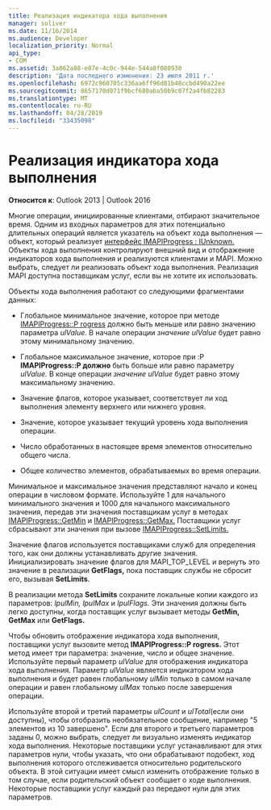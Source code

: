 ```yaml
---
title: Реализация индикатора хода выполнения
manager: soliver
ms.date: 11/16/2014
ms.audience: Developer
localization_priority: Normal
api_type:
- COM
ms.assetid: 3a062a88-e87e-4c0c-944e-544a8f080930
description: 'Дата последнего изменения: 23 июля 2011 г.'
ms.openlocfilehash: 6972c960705c336aa6ff96d81b48ccbd490a22ee
ms.sourcegitcommit: 8657170d071f9bcf680aba50b9c07f2a4fb82283
ms.translationtype: MT
ms.contentlocale: ru-RU
ms.lasthandoff: 04/28/2019
ms.locfileid: "33435098"
---
```

# <a name="implementing-a-progress-indicator"></a>Реализация индикатора хода выполнения

  
  
**Относится к**: Outlook 2013 | Outlook 2016 
  
Многие операции, инициированные клиентами, отбирают значительное время. Одним из входных параметров для этих потенциально длительных операций является указатель на объект хода выполнения — объект, который реализует [интерфейс IMAPIProgress : IUnknown.](imapiprogressiunknown.md) Объекты хода выполнения контролируют внешний вид и отображение индикаторов хода выполнения и реализуются клиентами и MAPI. Можно выбрать, следует ли реализовать объект хода выполнения. Реализация MAPI доступна поставщикам услуг, если вы не хотите их использовать. 
  
Объекты хода выполнения работают со следующими фрагментами данных:
  
- Глобальное минимальное значение, которое при методе [IMAPIProgress::P rogress](imapiprogress-progress.md) должно быть меньше или равно значению параметра _ulValue._ В начале операции  _значение ulValue_ будет равно этому минимальному значению. 
    
- Глобальное максимальное значение, которое при :P **IMAPIProgress::P должно** быть больше или равно параметру _ulValue._ В конце операции  _значение ulValue_ будет равно этому максимальному значению. 
    
- Значение флагов, которое указывает, соответствует ли ход выполнения элементу верхнего или нижнего уровня.
    
- Значение, которое указывает текущий уровень хода выполнения операции.
    
- Число обработанных в настоящее время элементов относительно общего числа.
    
- Общее количество элементов, обрабатываемых во время операции.
    
Минимальное и максимальное значения представляют начало и конец операции в числовом формате. Используйте 1 для начального минимального значения и 1000 для начального максимального значения, передав эти значения поставщикам услуг в методах [IMAPIProgress::GetMin](imapiprogress-getmin.md) и [IMAPIProgress::GetMax.](imapiprogress-getmax.md) Поставщики услуг сбрасывают эти значения при вызове [IMAPIProgress::SetLimits.](imapiprogress-setlimits.md) 
  
Значение флагов используется поставщиками служб для определения того, как они должны устанавливать другие значения. Инициализировать значение флагов для MAPI_TOP_LEVEL и вернуть это значение в реализации **GetFlags,** пока поставщик службы не сбросит его, вызывая **SetLimits**. 
  
В реализации метода **SetLimits** сохраните локальные копии каждого из параметров: _lpulMin,_ _lpulMax_ и _lpulFlags._ Эти значения должны быть легко доступны, когда поставщик услуг вызывает методы **GetMin,** **GetMax** или **GetFlags.** 
  
Чтобы обновить отображение индикатора хода выполнения, поставщики услуг вызовите метод **IMAPIProgress::P rogress.** Этот метод имеет три параметра: значение, число и общее значение. Используйте первый параметр  _ulValue_ для отображения индикатора хода выполнения. Параметр  _ulValue_ является индикатором хода выполнения и будет равен глобальному  _ulMin_ только в самом начале операции и равен глобальному  _ulMax_ только после завершения операции. 
  
Используйте второй и третий параметры  _ulCount_ и  _ulTotal_(если они доступны), чтобы отобразить необязательное сообщение, например "5 элементов из 10 завершено". Если для второго и третьего параметров заданы 0, можно выбрать, следует ли визуально изменять индикатор хода выполнения. Некоторые поставщики услуг устанавливают для этих параметров нули, чтобы указать, что они обрабатывают подобект, ход выполнения которого отслеживается относительно родительского объекта. В этой ситуации имеет смысл изменить отображение только в том случае, если родительский объект сообщает о ходе выполнения. Некоторые поставщики услуг каждый раз передают нули для этих параметров. 
  

